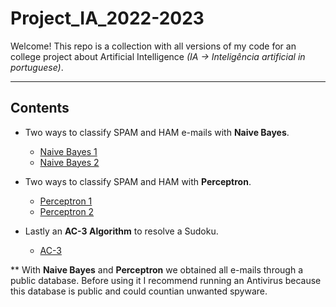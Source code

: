# Project_IA_2022-2023

Welcome! This repo is a collection with all versions of my code for an college project about Artificial Intelligence *(IA -> Inteligência artificial in portuguese)*.

---
## Contents

- Two ways to classify SPAM and HAM e-mails with **Naive Bayes**.
    - [Naive Bayes 1](https://github.com/DyMatos/Project_IA_2022-2023/blob/main/src/Naive%20Bayes/NaiveBayes1.py)
    - [Naive Bayes 2](https://github.com/DyMatos/Project_IA_2022-2023/blob/main/src/Naive%20Bayes/NaiveBayes2.py)

- Two ways to classify SPAM and HAM with **Perceptron**.
    - [Perceptron 1](https://github.com/DyMatos/Project_IA_2022-2023/tree/main/src/Peceptron/Perceptron1)
    - [Perceptron 2](https://github.com/DyMatos/Project_IA_2022-2023/tree/main/src/Peceptron/Perceptron2)

- Lastly an **AC-3 Algorithm** to resolve a Sudoku.
    - [AC-3](https://github.com/DyMatos/Project_IA_2022-2023/tree/main/src/AC-3)

** With **Naive Bayes** and **Perceptron** we obtained all e-mails through a public database. Before using it I recommend running an Antivirus because this database is public and could countian unwanted spyware.
